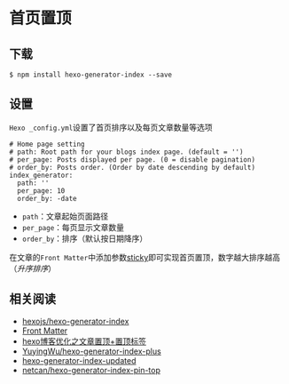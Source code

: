 
# 首页置顶

## 下载

```
$ npm install hexo-generator-index --save
```

## 设置

`Hexo _config.yml`设置了首页排序以及每页文章数量等选项

```
# Home page setting
# path: Root path for your blogs index page. (default = '')
# per_page: Posts displayed per page. (0 = disable pagination)
# order_by: Posts order. (Order by date descending by default)
index_generator:
  path: ''
  per_page: 10
  order_by: -date
```

* `path`：文章起始页面路径
* `per_page`：每页显示文章数量
* `order_by`：排序（默认按日期降序）

在文章的`Front Matter`中添加参数[sticky](https://theme-next.js.org/docs/advanced-settings/front-matter.html?highlight=hexo+generator+index)即可实现首页置顶，数字越大排序越高（*升序排序*）

## 相关阅读

* [hexojs/hexo-generator-index](https://github.com/hexojs/hexo-generator-index)
* [Front Matter](https://theme-next.js.org/docs/advanced-settings/front-matter.html?highlight=hexo+generator+index)
* [hexo博客优化之文章置顶+置顶标签](https://blog.csdn.net/qwerty200696/article/details/79010629)
* [YuyingWu/hexo-generator-index-plus](https://github.com/YuyingWu/hexo-generator-index-plus)
* [hexo-generator-index-updated](https://www.npmjs.com/package/hexo-generator-index-updated)
* [netcan/hexo-generator-index-pin-top](https://github.com/netcan/hexo-generator-index-pin-top)

